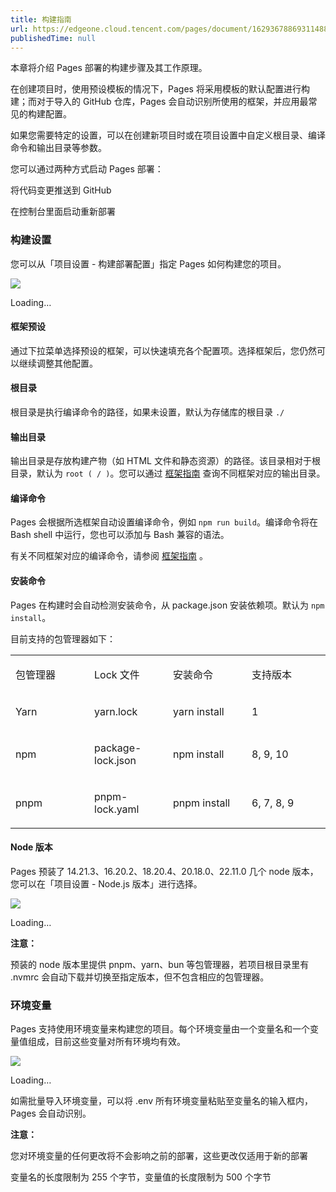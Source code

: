 ```yaml
---
title: 构建指南
url: https://edgeone.cloud.tencent.com/pages/document/162936788693114880
publishedTime: null
---
```


本章将介绍 Pages 部署的构建步骤及其工作原理。

在创建项目时，使用预设模板的情况下，Pages 将采用模板的默认配置进行构建；而对于导入的 GitHub 仓库，Pages 会自动识别所使用的框架，并应用最常见的构建配置。

如果您需要特定的设置，可以在创建新项目时或在项目设置中自定义根目录、编译命令和输出目录等参数。

您可以通过两种方式启动 Pages 部署：

将代码变更推送到 GitHub

在控制台里面启动重新部署

### 构建设置

您可以从「项目设置 - 构建部署配置」指定 Pages 如何构建您的项目。

![](https://write-document-release-1258344699.cos.ap-guangzhou.myqcloud.com/100026466949%2Ffdb09bbab12611ef970f525400d5f8ef.png)

Loading…

#### 框架预设

通过下拉菜单选择预设的框架，可以快速填充各个配置项。选择框架后，您仍然可以继续调整其他配置。

#### 根目录

根目录是执行编译命令的路径，如果未设置，默认为存储库的根目录 `./`

#### 输出目录

输出目录是存放构建产物（如 HTML 文件和静态资源）的路径。该目录相对于根目录，默认为 `root ( / )`。您可以通过 [框架指南](https://edgeone.cloud.tencent.com/pages/document/162936698973245440) 查询不同框架对应的输出目录。

#### 编译命令

Pages 会根据所选框架自动设置编译命令，例如 `npm run build`。编译命令将在 Bash shell 中运行，您也可以添加与 Bash 兼容的语法。

有关不同框架对应的编译命令，请参阅 [框架指南](https://edgeone.cloud.tencent.com/pages/document/162936698973245440) 。

#### 安装命令

Pages 在构建时会自动检测安装命令，从 package.json 安装依赖项。默认为 `npm install`。

目前支持的包管理器如下：

<table data-slate-node="element" class="readonly fixed"><colgroup contenteditable="false"><col width="25%"><col width="25%"><col width="25%"><col width="25%"></colgroup><tbody><tr data-slate-node="element" class=""><td data-slate-node="element" class="is-header selectable-area"><p><span data-slate-node="text"><span data-slate-leaf="true"><span data-slate-string="true">包管理器</span></span></span></p></td><td data-slate-node="element" class="is-header selectable-area"><p><span data-slate-node="text"><span data-slate-leaf="true"><span data-slate-string="true">Lock 文件</span></span></span></p></td><td data-slate-node="element" class="is-header selectable-area"><p><span data-slate-node="text"><span data-slate-leaf="true"><span data-slate-string="true">安装命令</span></span></span></p></td><td data-slate-node="element" class="is-header selectable-area"><p><span data-slate-node="text"><span data-slate-leaf="true"><span data-slate-string="true">支持版本</span></span></span></p></td></tr><tr data-slate-node="element" class=""><td data-slate-node="element" class="selectable-area"><p><span data-slate-node="text"><span data-slate-leaf="true"><span data-slate-string="true">Yarn</span></span></span></p></td><td data-slate-node="element" class="selectable-area"><p><span data-slate-node="text"><span data-slate-leaf="true"><span data-slate-string="true">yarn.lock</span></span></span></p></td><td data-slate-node="element" class="selectable-area"><p><span data-slate-node="text"><span data-slate-leaf="true"><span data-slate-string="true">yarn install</span></span></span></p></td><td data-slate-node="element" class="selectable-area"><p><span data-slate-node="text"><span data-slate-leaf="true"><span data-slate-string="true">1</span></span></span></p></td></tr><tr data-slate-node="element" class=""><td data-slate-node="element" class="selectable-area"><p><span data-slate-node="text"><span data-slate-leaf="true"><span data-slate-string="true">npm</span></span></span></p></td><td data-slate-node="element" class="selectable-area"><p><span data-slate-node="text"><span data-slate-leaf="true"><span data-slate-string="true">package-lock.json</span></span></span></p></td><td data-slate-node="element" class="selectable-area"><p><span data-slate-node="text"><span data-slate-leaf="true"><span data-slate-string="true">npm install</span></span></span></p></td><td data-slate-node="element" class="selectable-area"><p><span data-slate-node="text"><span data-slate-leaf="true"><span data-slate-string="true">8, 9, 10</span></span></span></p></td></tr><tr data-slate-node="element" class=""><td data-slate-node="element" class="selectable-area"><p><span data-slate-node="text"><span data-slate-leaf="true"><span data-slate-string="true">pnpm</span></span></span></p></td><td data-slate-node="element" class="selectable-area"><p><span data-slate-node="text"><span data-slate-leaf="true"><span data-slate-string="true">pnpm-lock.yaml</span></span></span></p></td><td data-slate-node="element" class="selectable-area"><p><span data-slate-node="text"><span data-slate-leaf="true"><span data-slate-string="true">pnpm install</span></span></span></p></td><td data-slate-node="element" class="selectable-area"><p><span data-slate-node="text"><span data-slate-leaf="true"><span data-slate-string="true">6, 7, 8, 9</span></span></span></p></td></tr></tbody></table>

#### Node 版本

Pages 预装了 14.21.3、16.20.2、18.20.4、20.18.0、22.11.0 几个 node 版本，您可以在「项目设置 - Node.js 版本」进行选择。

![](https://write-document-release-1258344699.cos.ap-guangzhou.myqcloud.com/100026466949%2Ffdb2a1c8b12611ef96e55254002693fd.png)

Loading…

**注意：**

预装的 node 版本里提供 pnpm、yarn、bun 等包管理器，若项目根目录里有 .nvmrc 会自动下载并切换至指定版本，但不包含相应的包管理器。

### 环境变量

Pages 支持使用环境变量来构建您的项目。每个环境变量由一个变量名和一个变量值组成，目前这些变量对所有环境均有效。

![](https://write-document-release-1258344699.cos.ap-guangzhou.myqcloud.com/100026466949%2F2bf25b22411811f0aa86525400e889b2.png)

Loading…

如需批量导入环境变量，可以将 .env 所有环境变量粘贴至变量名的输入框内，Pages 会自动识别。

**注意：**

您对环境变量的任何更改将不会影响之前的部署，这些更改仅适用于新的部署

变量名的长度限制为 255 个字节，变量值的长度限制为 500 个字节

